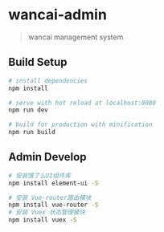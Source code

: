 # wancai-admin

> wancai management system

## Build Setup

``` bash
# install dependencies
npm install

# serve with hot reload at localhost:8080
npm run dev

# build for production with minification
npm run build
```

## Admin Develop
``` bash
# 安装饿了么UI组件库
npm install element-ui -S

# 安装 Vue-router路由模块
npm install vue-router -S
# 安装 Vuex 状态管理模块
npm install vuex -S
```
